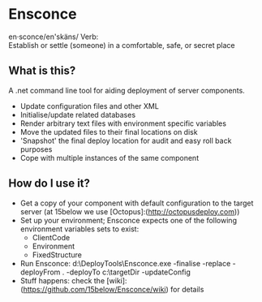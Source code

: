 Ensconce
========

en·sconce/en'skäns/
Verb:	
Establish or settle (someone) in a comfortable, safe, or secret place

What is this?
-------------

A .net command line tool for aiding deployment of server components.

* Update configuration files and other XML
* Initialise/update related databases
* Render arbitrary text files with environment specific variables
* Move the updated files to their final locations on disk
* 'Snapshot' the final deploy location for audit and easy roll back purposes
* Cope with multiple instances of the same component

How do I use it?
----------------

* Get a copy of your component with default configuration to the target server (at 15below we use [Octopus]:(http://octopusdeploy.com))
* Set up your environment; Ensconce expects one of the following environment variables sets to exist:
	* ClientCode
	* Environment
	* FixedStructure
* Run Ensconce:
	d:\DeployTools\Ensconce.exe -finalise -replace -deployFrom . -deployTo c:\targetDir -updateConfig
* Stuff happens: check the [wiki]:(https://github.com/15below/Ensconce/wiki) for details